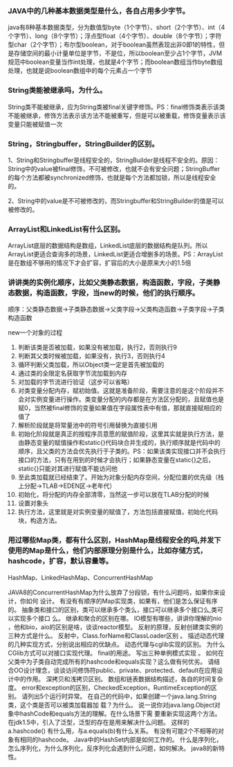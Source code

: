 ### JAVA中的几种基本数据类型是什么，各自占用多少字节。

java有8种基本数据类型，分为数值型byte（1个字节）、short（2个字节）、int（4个字节）、long（8个字节）；浮点型float（4个字节）、double（8个字节）；字符型char（2个字节）；布尔型boolean，对于boolean虽然表现出非0即1的特性，但是存储空间的最小计量单位是字节，不是位，所以boolean至少占1个字节，JVM规范中boolean变量当作int处理，也就是4个字节；而boolean数组当作byte数组处理，也就是说boolean数组中的每个元素占一个字节

### String类能被继承吗，为什么。

String类不能被继承，应为String类被final关键字修饰。PS：final修饰类表示该类不能被继承，修饰方法表示该方法不能被重写，但是可以被重载，修饰变量表示该变量只能被赋值一次

### String，Stringbuffer，StringBuilder的区别。

1、String和Stringbuffer是线程安全的，StringBuilder是线程不安全的。原因：String中的value被final修饰，不可被修改，也就不会有安全问题；StringBuffer的每个方法都被synchronized修饰，也就是每个方法都加锁，所以是线程安全的。

2、String中的value是不可被修改的，而Stringbuffer和StringBuilder的值是可以被修改的。

### ArrayList和LinkedList有什么区别。

ArrayList底层的数据结构是数组，LinkedList底层的数据结构是队列。所以ArrayList更适合查询多的场景，LinkedList更适合增删多的场景。PS：ArrayList是在数组不够用的情况下才会扩容，扩容后的大小是原来大小的1.5倍

### 讲讲类的实例化顺序，比如父类静态数据，构造函数，字段，子类静态数据，构造函数，字段，当new的时候，他们的执行顺序。

顺序：父类静态数据->子类静态数据->父类字段->父类构造函数->子类字段->子类构造函数

new一个对象的过程

1. 判断该类是否被加载，如果没有被加载，执行2，否则执行9
2. 判断其父类时候被加载，如果没有，执行3，否则执行4
3. 循环判断父类加载，所以Object类一定是首先被加载的
4. 通过类的全限定名获取字节流加载到内存
5. 对加载的字节流进行验证（这步可以省略）
6. 对类变量分配内存，赋初始值。这就是准备阶段，需要注意的是这个阶段并不会对实例变量进行操作。类变量分配的内存都是在方法区分配的，且赋值也是赋0，当然被final修饰的变量如果值在字段属性表中有值，那就直接赋相应的值了
7. 解析阶段就是将常量池中的符号引用替换为直接引用
8. 初始化阶段就是真正的按程序员意愿的赋值阶段，这里其实就是执行<clinit>方法，<clinit>是由静态变量的赋值操作和static{}代码块合并生成的，执行顺序就是代码中的顺序，且父类的<clinit>方法会优先执行于子类的。PS：如果该类实现接口并不会执行接口的<clinit>方法，只有在用到的时候才会执行；如果静态变量在static{}之后，static{}只能对其进行赋值不能访问他
9. 至此类加载就已经结束了。开始为对象分配内存空间，分配位置的优先级（栈上分配->TLAB->EDEN区->老年代）
10. 初始化，将分配的内存全部清零，当然这一步可以放在TLAB分配的时候
11. 设置对象头
12. 执行<init>方法，这里就是对实例变量的赋值了，<init>方法包括直接赋值，初始化代码块，构造方法。

### 用过哪些Map类，都有什么区别，HashMap是线程安全的吗,并发下使用的Map是什么，他们内部原理分别是什么，比如存储方式，hashcode，扩容，默认容量等。

HashMap、LinkedHashMap、ConcurrentHashMap

JAVA8的ConcurrentHashMap为什么放弃了分段锁，有什么问题吗，如果你来设计，你如何
设计。
有没有有顺序的Map实现类，如果有，他们是怎么保证有序的。
抽象类和接口的区别，类可以继承多个类么，接口可以继承多个接口么,类可以实现多个接口
么。
继承和聚合的区别在哪。
IO模型有哪些，讲讲你理解的nio ，他和bio，aio的区别是啥，谈谈reactor模型。
反射的原理，反射创建类实例的三种方式是什么。
反射中，Class.forName和ClassLoader区别 。
描述动态代理的几种实现方式，分别说出相应的优缺点。
动态代理与cglib实现的区别。
为什么CGlib方式可以对接口实现代理。
final的用途。
写出三种单例模式实现 。
如何在父类中为子类自动完成所有的hashcode和equals实现？这么做有何优劣。
请结合OO设计理念，谈谈访问修饰符public、private、protected、default在应用设
计中的作用。
深拷贝和浅拷贝区别。
数组和链表数据结构描述，各自的时间复杂度。
error和exception的区别，CheckedException，RuntimeException的区别。
请列出5个运行时异常。
在自己的代码中，如果创建一个java.lang.String类，这个类是否可以被类加载器加
载？为什么。
说一说你对java.lang.Object对象中hashCode和equals方法的理解。在什么场景下需
要重新实现这两个方法。
在jdk1.5中，引入了泛型，泛型的存在是用来解决什么问题。
这样的a.hashcode() 有什么用，与a.equals(b)有什么关系。
有没有可能2个不相等的对象有相同的hashcode。
Java中的HashSet内部是如何工作的。
什么是序列化，怎么序列化，为什么序列化，反序列化会遇到什么问题，如何解决。
java8的新特性。